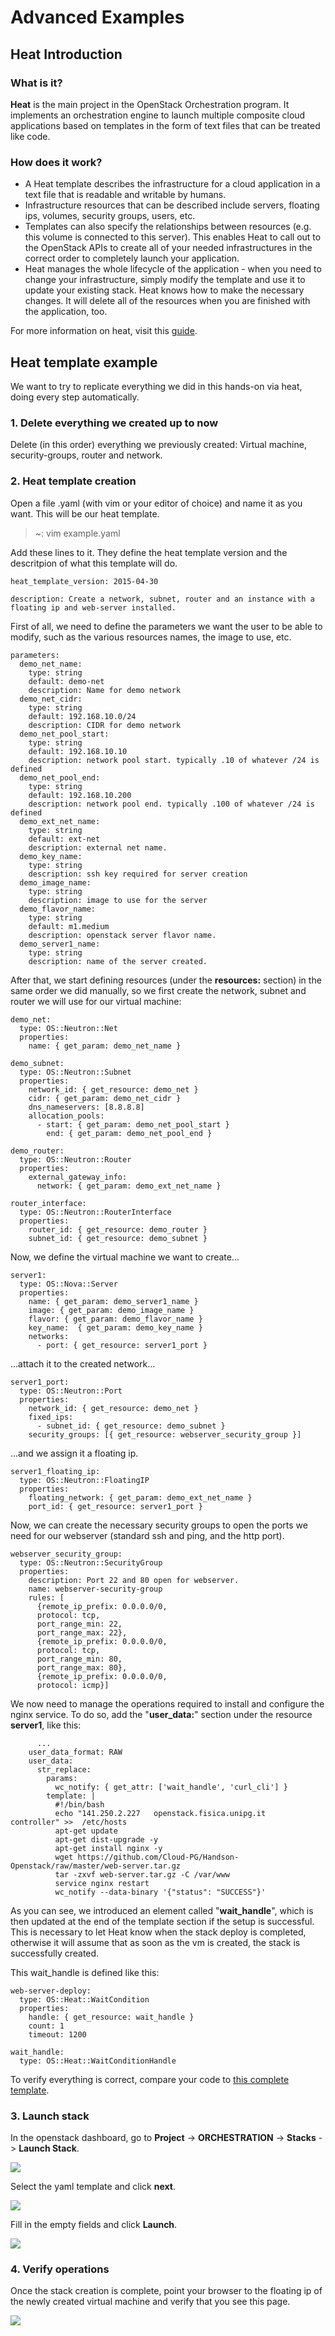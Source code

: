 Advanced Examples<a name="advanced"></a>
=========

Heat Introduction<a name="heat-introduction"></a>
---------

### What is it?

**Heat** is the main project in the OpenStack Orchestration program. It implements an orchestration engine to launch multiple composite cloud applications based on templates in the form of text files that can be treated like code.

### How does it work?

* A Heat template describes the infrastructure for a cloud application in a text file that is readable and writable by humans.
* Infrastructure resources that can be described include servers, floating ips, volumes, security groups, users, etc.
* Templates can also specify the relationships between resources (e.g. this volume is connected to this server). This enables Heat to call out to the OpenStack APIs to create all of your needed infrastructures in the correct order to completely launch your application.
* Heat manages the whole lifecycle of the application - when you need to change your infrastructure, simply modify the template and use it to update your existing stack. Heat knows how to make the necessary changes. It will delete all of the resources when you are finished with the application, too.

For more information on heat, visit this [guide](https://docs.openstack.org/developer/heat/template_guide/hot_guide.html).

Heat template example<a name="heat-template"></a>
---------

We want to try to replicate everything we did in this hands-on via heat, doing every step automatically.

### 1. Delete everything we created up to now

  Delete (in this order) everything we previously created: Virtual machine, security-groups, router and network.

### 2. Heat template creation

  Open a file .yaml (with vim or your editor of choice) and name it as you want. This will be our heat template.

  > ~: vim example.yaml

  Add these lines to it. They define the heat template version and the descritpion of what this template will do.

    heat_template_version: 2015-04-30

    description: Create a network, subnet, router and an instance with a floating ip and web-server installed.

  First of all, we need to define the parameters we want the user to be able to modify, such as the various resources names, the image to use, etc.

    parameters:
      demo_net_name:
        type: string
        default: demo-net
        description: Name for demo network
      demo_net_cidr:
        type: string
        default: 192.168.10.0/24
        description: CIDR for demo network
      demo_net_pool_start:
        type: string
        default: 192.168.10.10
        description: network pool start. typically .10 of whatever /24 is defined
      demo_net_pool_end:
        type: string
        default: 192.168.10.200
        description: network pool end. typically .100 of whatever /24 is defined
      demo_ext_net_name:
        type: string
        default: ext-net
        description: external net name.
      demo_key_name:
        type: string
        description: ssh key required for server creation
      demo_image_name:
        type: string
        description: image to use for the server
      demo_flavor_name:
        type: string
        default: m1.medium
        description: openstack server flavor name.
      demo_server1_name:
        type: string
        description: name of the server created.

After that, we start defining resources (under the **resources:** section) in the same order we did manually, so we first create the network, subnet and router we will use for our virtual machine:

    demo_net:
      type: OS::Neutron::Net
      properties:
        name: { get_param: demo_net_name }

    demo_subnet:
      type: OS::Neutron::Subnet
      properties:
        network_id: { get_resource: demo_net }
        cidr: { get_param: demo_net_cidr }
        dns_nameservers: [8.8.8.8]
        allocation_pools:
          - start: { get_param: demo_net_pool_start }
            end: { get_param: demo_net_pool_end }

    demo_router:
      type: OS::Neutron::Router
      properties:
        external_gateway_info:
          network: { get_param: demo_ext_net_name }

    router_interface:
      type: OS::Neutron::RouterInterface
      properties:
        router_id: { get_resource: demo_router }
        subnet_id: { get_resource: demo_subnet }

Now, we define the virtual machine we want to create...

    server1:
      type: OS::Nova::Server
      properties:
        name: { get_param: demo_server1_name }
        image: { get_param: demo_image_name }
        flavor: { get_param: demo_flavor_name }
        key_name:  { get_param: demo_key_name }
        networks:
          - port: { get_resource: server1_port }

...attach it to the created network...

    server1_port:
      type: OS::Neutron::Port
      properties:
        network_id: { get_resource: demo_net }
        fixed_ips:
          - subnet_id: { get_resource: demo_subnet }
        security_groups: [{ get_resource: webserver_security_group }]

...and we assign it a floating ip.

    server1_floating_ip:
      type: OS::Neutron::FloatingIP
      properties:
        floating_network: { get_param: demo_ext_net_name }
        port_id: { get_resource: server1_port }

Now, we can create the necessary security groups to open the ports we need for our webserver (standard ssh and ping, and the http port).

    webserver_security_group:
      type: OS::Neutron::SecurityGroup
      properties:
        description: Port 22 and 80 open for webserver.
        name: webserver-security-group
        rules: [
          {remote_ip_prefix: 0.0.0.0/0,
          protocol: tcp,
          port_range_min: 22,
          port_range_max: 22},
          {remote_ip_prefix: 0.0.0.0/0,
          protocol: tcp,
          port_range_min: 80,
          port_range_max: 80},
          {remote_ip_prefix: 0.0.0.0/0,
          protocol: icmp}]

We now need to manage the operations required to install and configure the nginx service. To do so, add the "**user_data:**" section under the resource **server1**, like this:

          ...
        user_data_format: RAW
        user_data:
          str_replace:
            params:
              wc_notify: { get_attr: ['wait_handle', 'curl_cli'] }
            template: |
              #!/bin/bash
              echo "141.250.2.227   openstack.fisica.unipg.it       controller" >>  /etc/hosts
              apt-get update
              apt-get dist-upgrade -y
              apt-get install nginx -y
              wget https://github.com/Cloud-PG/Handson-Openstack/raw/master/web-server.tar.gz
              tar -zxvf web-server.tar.gz -C /var/www
              service nginx restart
              wc_notify --data-binary '{"status": "SUCCESS"}'

As you can see, we introduced an element called "**wait_handle**", which is then updated at the end of the template section if the setup is successful. This is necessary to let Heat know when the stack deploy is completed, otherwise it will assume that as soon as the vm is created, the stack is successfully created.

This wait_handle is defined like this:

    web-server-deploy:
      type: OS::Heat::WaitCondition
      properties:
        handle: { get_resource: wait_handle }
        count: 1
        timeout: 1200

    wait_handle:
      type: OS::Heat::WaitConditionHandle

To verify everything is correct, compare your code to [this complete template](https://raw.githubusercontent.com/Cloud-PG/Handson-Openstack/master/heat-template/example.yaml).

### 3. Launch stack

In the openstack dashboard, go to **Project** -> **ORCHESTRATION** -> **Stacks** -> **Launch Stack**.

![](https://raw.githubusercontent.com/Cloud-PG/Handson-Openstack/master/img/Heat-1.png)

Select the yaml template and click **next**.

![](https://raw.githubusercontent.com/Cloud-PG/Handson-Openstack/master/img/Heat-2.png)

Fill in the empty fields and click **Launch**.

![](https://raw.githubusercontent.com/Cloud-PG/Handson-Openstack/master/img/Heat-3.png)

### 4. Verify operations

Once the stack creation is complete, point your browser to the floating ip of the newly created virtual machine and verify that you see this page.

![](https://raw.githubusercontent.com/Cloud-PG/Handson-Openstack/master/img/Web-server.png)
